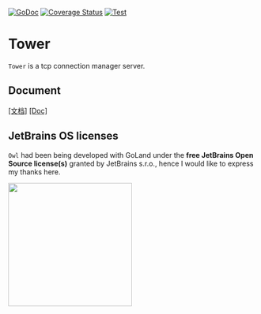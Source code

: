 [![GoDoc][1]][2]
[![Coverage Status][3]][4]
[![Test][5]][6]

[1]: https://godoc.org/github.com/go-tower/tower?status.svg

[2]: https://pkg.go.dev/github.com/go-tower/tower

[3]: https://coveralls.io/repos/github/go-tower/tower/badge.svg?branch=master
[4]: https://coveralls.io/github/go-tower/tower?branch=master

[5]: https://github.com/go-tower/tower/actions/workflows/test.yaml/badge.svg?branch=master
[6]: https://github.com/go-tower/tower/actions/workflows/test.yaml

# Tower

`Tower` is a tcp connection manager server.

## Document
[[文档]](https://tower.heartdance.xyz/)
[[Doc]](https://tower.heartdance.xyz/v/latest_en/)

## JetBrains OS licenses

`Owl` had been being developed with GoLand under the **free JetBrains Open Source license(s)** granted by JetBrains s.r.o., hence I would like to express my thanks here.

<a href="https://www.jetbrains.com/?from=LastOrder" target="_blank"><img src="https://github.com/gsxhnd/resources/blob/master/jetbrains-variant-4.png?raw=true" width="250" align="middle"/></a>